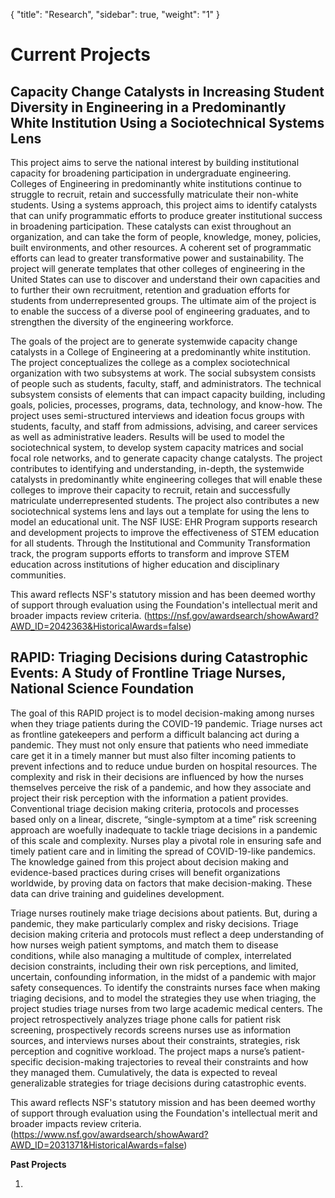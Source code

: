 
{
    "title": "Research",
    "sidebar": true,
    "weight": "1"
}

# Current Projects


## Capacity Change Catalysts in Increasing Student Diversity in Engineering in a Predominantly White Institution Using a Sociotechnical Systems Lens
This project aims to serve the national interest by building institutional capacity for broadening participation in undergraduate engineering. Colleges of Engineering in predominantly white institutions continue to struggle to recruit, retain and successfully matriculate their non-white students. Using a systems approach, this project aims to identify catalysts that can unify programmatic efforts to produce greater institutional success in broadening participation. These catalysts can exist throughout an organization, and can take the form of people, knowledge, money, policies, built environments, and other resources. A coherent set of programmatic efforts can lead to greater transformative power and sustainability. The project will generate templates that other colleges of engineering in the United States can use to discover and understand their own capacities and to further their own recruitment, retention and graduation efforts for students from underrepresented groups. The ultimate aim of the project is to enable the success of a diverse pool of engineering graduates, and to strengthen the diversity of the engineering workforce. 

The goals of the project are to generate systemwide capacity change catalysts in a College of Engineering at a predominantly white institution. The project conceptualizes the college as a complex sociotechnical organization with two subsystems at work. The social subsystem consists of people such as students, faculty, staff, and administrators. The technical subsystem consists of elements that can impact capacity building, including goals, policies, processes, programs, data, technology, and know-how. The project uses semi-structured interviews and ideation focus groups with students, faculty, and staff from admissions, advising, and career services as well as administrative leaders. Results will be used to model the sociotechnical system, to develop system capacity matrices and social focal role networks, and to generate capacity change catalysts. The project contributes to identifying and understanding, in-depth, the systemwide catalysts in predominantly white engineering colleges that will enable these colleges to improve their capacity to recruit, retain and successfully matriculate underrepresented students. The project also contributes a new sociotechnical systems lens and lays out a template for using the lens to model an educational unit. The NSF IUSE: EHR Program supports research and development projects to improve the effectiveness of STEM education for all students. Through the Institutional and Community Transformation track, the program supports efforts to transform and improve STEM education across institutions of higher education and disciplinary communities.

This award reflects NSF's statutory mission and has been deemed worthy of support through evaluation using the Foundation's intellectual merit and broader impacts review criteria. (https://nsf.gov/awardsearch/showAward?AWD_ID=2042363&HistoricalAwards=false)


## RAPID: Triaging Decisions during Catastrophic Events: A Study of Frontline Triage Nurses, National Science Foundation

The goal of this RAPID project is to model decision-making among nurses when they triage patients during the COVID-19 pandemic. Triage nurses act as frontline gatekeepers and perform a difficult balancing act during a pandemic. They must not only ensure that patients who need immediate care get it in a timely manner but must also filter incoming patients to prevent infections and to reduce undue burden on hospital resources. The complexity and risk in their decisions are influenced by how the nurses themselves perceive the risk of a pandemic, and how they associate and project their risk perception with the information a patient provides. Conventional triage decision making criteria, protocols and processes based only on a linear, discrete, “single-symptom at a time” risk screening approach are woefully inadequate to tackle triage decisions in a pandemic of this scale and complexity. Nurses play a pivotal role in ensuring safe and timely patient care and in limiting the spread of COVID-19-like pandemics. The knowledge gained from this project about decision making and evidence-based practices during crises will benefit organizations worldwide, by proving data on factors that make decision-making. These data can drive training and guidelines development. 

Triage nurses routinely make triage decisions about patients. But, during a pandemic, they make particularly complex and risky decisions. Triage decision making criteria and protocols must reflect a deep understanding of how nurses weigh patient symptoms, and match them to disease conditions, while also managing a multitude of complex, interrelated decision constraints, including their own risk perceptions, and limited, uncertain, confounding information, in the midst of a pandemic with major safety consequences. To identify the constraints nurses face when making triaging decisions, and to model the strategies they use when triaging, the project studies triage nurses from two large academic medical centers. The project retrospectively analyzes triage phone calls for patient risk screening, prospectively records screens nurses use as information sources, and interviews nurses about their constraints, strategies, risk perception and cognitive workload. The project maps a nurse’s patient-specific decision-making trajectories to reveal their constraints and how they managed them. Cumulatively, the data is expected to reveal generalizable strategies for triage decisions during catastrophic events.

This award reflects NSF's statutory mission and has been deemed worthy of support through evaluation using the Foundation's intellectual merit and broader impacts review criteria. (https://www.nsf.gov/awardsearch/showAward?AWD_ID=2031371&HistoricalAwards=false)

**Past Projects**

1. 